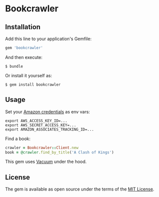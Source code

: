 # Bookcrawler

## Installation

Add this line to your application's Gemfile:

```ruby
gem 'bookcrawler'
```

And then execute:

    $ bundle

Or install it yourself as:

    $ gem install bookcrawler

## Usage

Set your [Amazon credentials](https://affiliate-program.amazon.com/gp/flex/advertising/api/sign-in.html) as env vars:

```
export AWS_ACCESS_KEY_ID=...
export AWS_SECRET_ACCESS_KEY=...
export AMAZON_ASSOCIATES_TRACKING_ID=...
```

Find a book:

```ruby
crawler = Bookcrawler::Client.new
book = @crawler.find_by_title('A Clash of Kings')
```

This gem uses [Vacuum](https://github.com/hakanensari/vacuum) under the hood.

## License

The gem is available as open source under the terms of the [MIT License](http://opensource.org/licenses/MIT).

